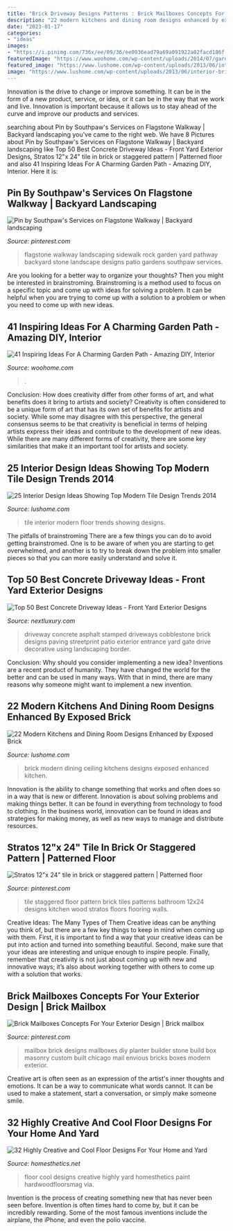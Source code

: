 ```yaml
---
title: "Brick Driveway Designs Patterns : Brick Mailboxes Concepts For Your Exterior Design"
description: "22 modern kitchens and dining room designs enhanced by exposed brick"
date: "2023-01-17"
categories:
- "ideas"
images:
- "https://i.pinimg.com/736x/ee/09/36/ee0936ead79a69a091922a02facd186f--flagstone-walkway.jpg"
featuredImage: "https://www.woohome.com/wp-content/uploads/2014/07/garden-walkway-ideas-36.jpg"
featured_image: "https://www.lushome.com/wp-content/uploads/2013/06/interior-brick-wall-ceiling-designs-modern-kitchens-dining-rooms-10.jpg"
image: "https://www.lushome.com/wp-content/uploads/2013/06/interior-brick-wall-ceiling-designs-modern-kitchens-dining-rooms-10.jpg"
---
```



Innovation is the drive to change or improve something. It can be in the form of a new product, service, or idea, or it can be in the way that we work and live. Innovation is important because it allows us to stay ahead of the curve and improve our products and services.

	

		
searching about Pin by Southpaw&#039;s Services on Flagstone Walkway | Backyard landscaping you've came to the right web. We have 8 Pictures about Pin by Southpaw&#039;s Services on Flagstone Walkway | Backyard landscaping like Top 50 Best Concrete Driveway Ideas - Front Yard Exterior Designs, Stratos 12&quot;x 24&quot; tile in brick or staggered pattern | Patterned floor and also 41 Inspiring Ideas For A Charming Garden Path - Amazing DIY, Interior. Here it is:
		
    
## Pin By Southpaw&#039;s Services On Flagstone Walkway | Backyard Landscaping

<img loading=lazy src="https://i.pinimg.com/736x/ee/09/36/ee0936ead79a69a091922a02facd186f--flagstone-walkway.jpg" onerror="this.onerror=null;this.src='https://tse2.mm.bing.net/th?id=OIP.OJSwjlxALqPxWdjfWx7rlgHaJ3&amp;pid=15.1';" alt="Pin by Southpaw&#039;s Services on Flagstone Walkway | Backyard landscaping">

_Source: pinterest.com_

>flagstone walkway landscaping sidewalk rock garden yard pathway backyard stone landscape designs patio gardens southpaw services. 

	

Are you looking for a better way to organize your thoughts? Then you might be interested in brainstroming. Brainstroming is a method used to focus on a specific topic and come up with ideas for solving a problem. It can be helpful when you are trying to come up with a solution to a problem or when you need to come up with new ideas.

    
## 41 Inspiring Ideas For A Charming Garden Path - Amazing DIY, Interior

<img loading=lazy src="https://www.woohome.com/wp-content/uploads/2014/07/garden-walkway-ideas-36.jpg" onerror="this.onerror=null;this.src='https://tse1.mm.bing.net/th?id=OIP.nK5ghnihxFSszfMf-yaJVAHaJ4&amp;pid=15.1';" alt="41 Inspiring Ideas For A Charming Garden Path - Amazing DIY, Interior">

_Source: woohome.com_

>. 

	

Conclusion: How does creativity differ from other forms of art, and what benefits does it bring to artists and society?
Creativity is often considered to be a unique form of art that has its own set of benefits for artists and society. While some may disagree with this perspective, the general consensus seems to be that creativity is beneficial in terms of helping artists express their ideas and contribute to the development of new ideas. While there are many different forms of creativity, there are some key similarities that make it an important tool for artists and society.

    
## 25 Interior Design Ideas Showing Top Modern Tile Design Trends 2014

<img loading=lazy src="https://www.lushome.com/wp-content/uploads/2013/05/floor-wall-tile-designs-modern-interior-design-trends-14.jpg" onerror="this.onerror=null;this.src='https://tse1.mm.bing.net/th?id=OIP.nNRqKQrJ7IXswFhZNbiuAwHaKV&amp;pid=15.1';" alt="25 Interior Design Ideas Showing Top Modern Tile Design Trends 2014">

_Source: lushome.com_

>tile interior modern floor trends showing designs. 

	

The pitfalls of brainstroming
There are a few things you can do to avoid getting brainstromed. One is to be aware of when you are starting to get overwhelmed, and another is to try to break down the problem into smaller pieces so that you can more easily understand and solve it.

    
## Top 50 Best Concrete Driveway Ideas - Front Yard Exterior Designs

<img loading=lazy src="http://nextluxury.com/wp-content/uploads/home-ideas-black-stamped-cobblestone-concrete-driveway.jpg" onerror="this.onerror=null;this.src='https://tse3.mm.bing.net/th?id=OIP.nxhbNW7nTDiN8Vv2umlnVQAAAA&amp;pid=15.1';" alt="Top 50 Best Concrete Driveway Ideas - Front Yard Exterior Designs">

_Source: nextluxury.com_

>driveway concrete asphalt stamped driveways cobblestone brick designs paving streetprint patio exterior entrance yard gate drive decorative using landscaping border. 

	

Conclusion: Why should you consider implementing a new idea?
Inventions are a recent product of humanity. They have changed the world for the better and can be used in many ways. With that in mind, there are many reasons why someone might want to implement a new invention.

    
## 22 Modern Kitchens And Dining Room Designs Enhanced By Exposed Brick

<img loading=lazy src="https://www.lushome.com/wp-content/uploads/2013/06/interior-brick-wall-ceiling-designs-modern-kitchens-dining-rooms-10.jpg" onerror="this.onerror=null;this.src='https://tse2.mm.bing.net/th?id=OIP.2_R6zunWAssYe4OSbjOERgHaJ-&amp;pid=15.1';" alt="22 Modern Kitchens and Dining Room Designs Enhanced by Exposed Brick">

_Source: lushome.com_

>brick modern dining ceiling kitchens designs exposed enhanced kitchen. 

	

Innovation is the ability to change something that works and often does so in a way that is new or different. Innovation is about solving problems and making things better. It can be found in everything from technology to food to clothing. In the business world, innovation can be found in ideas and strategies for making money, as well as new ways to manage and distribute resources.

    
## Stratos 12&quot;x 24&quot; Tile In Brick Or Staggered Pattern | Patterned Floor

<img loading=lazy src="https://i.pinimg.com/736x/bc/2d/ec/bc2dec3141278b254ae46bb49718d3dd--condo-remodel-bathroom-designs.jpg" onerror="this.onerror=null;this.src='https://tse4.mm.bing.net/th?id=OIP.aczS0I0KTk3BSORXjRShGwHaJ4&amp;pid=15.1';" alt="Stratos 12&quot;x 24&quot; tile in brick or staggered pattern | Patterned floor">

_Source: pinterest.com_

>tile staggered floor pattern brick tiles patterns bathroom 12x24 designs kitchen wood stratos floors flooring walls. 

	

Creative Ideas: The Many Types of Them
Creative ideas can be anything you think of, but there are a few key things to keep in mind when coming up with them. First, it is important to find a way that your creative ideas can be put into action and turned into something beautiful. Second, make sure that your ideas are interesting and unique enough to inspire people. Finally, remember that creativity is not just about coming up with new and innovative ways; it’s also about working together with others to come up with a solution that works.

    
## Brick Mailboxes Concepts For Your Exterior Design | Brick Mailbox

<img loading=lazy src="https://i.pinimg.com/736x/58/14/67/5814677e9adb63b56dd10951cb916172.jpg" onerror="this.onerror=null;this.src='https://tse1.mm.bing.net/th?id=OIP.FFhPQVqlC5pJRgWggUUNiAHaJ4&amp;pid=15.1';" alt="Brick Mailboxes Concepts For Your Exterior Design | Brick mailbox">

_Source: pinterest.com_

>mailbox brick designs mailboxes diy planter builder stone build box masonry custom built chicago mail envious bricks boxes modern exterior. 

	

Creative art is often seen as an expression of the artist's inner thoughts and emotions. It can be a way to communicate what words cannot. It can be used to make a statement, start a conversation, or simply make someone smile.

    
## 32 Highly Creative And Cool Floor Designs For Your Home And Yard

<img loading=lazy src="http://cdn.homesthetics.net/wp-content/uploads/2015/08/32-Highly-Creative-and-Cool-Floor-Designs-For-Your-Home-and-Yard-homesthetics-design-21.jpg" onerror="this.onerror=null;this.src='https://tse2.mm.bing.net/th?id=OIP.C9b4bZ3irWU2jUOIvOTAOAHaLH&amp;pid=15.1';" alt="32 Highly Creative and Cool Floor Designs For Your Home and Yard">

_Source: homesthetics.net_

>floor cool designs creative highly yard homesthetics paint hardwoodfloorsmag via. 

	

Invention is the process of creating something new that has never been seen before. Invention is often times hard to come by, but it can be incredibly rewarding. Some of the most famous inventions include the airplane, the iPhone, and even the polio vaccine.

